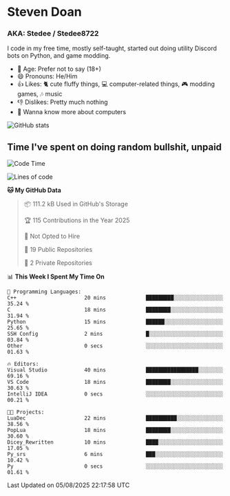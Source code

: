 # Steven Doan
### AKA: Stedee / Stedee8722
I code in my free time, mostly self-taught, started out doing utility Discord bots on Python, and game modding.

- 🤔 Age: Prefer not to say (18+)
- 😄 Pronouns: He/Him
- 👍 Likes: 🐈 cute fluffy things, 💻 computer-related things, 🎮 modding games, 🎶 music
- 👎 Dislikes: Pretty much nothing
- 🥹 Wanna know more about computers

![GitHub stats](https://github-readme-stats-iota-mocha-40.vercel.app/api?username=Stedee8722&show=prs_merged,prs_merged_percentage&show_icons=true&theme=transparent)

## Time I've spent on doing random bullshit, unpaid
<!--START_SECTION:Time I've spent on doing random bullshit, unpaid-->
![Code Time](http://img.shields.io/badge/Code%20Time-301%20hrs%2017%20mins-blue)

![Lines of code](https://img.shields.io/badge/From%20Hello%20World%20I%27ve%20Written-87.0%20thousand%20lines%20of%20code-blue)

**🐱 My GitHub Data** 

> 📦 111.2 kB Used in GitHub's Storage 
 > 
> 🏆 115 Contributions in the Year 2025
 > 
> 🚫 Not Opted to Hire
 > 
> 📜 19 Public Repositories 
 > 
> 🔑 2 Private Repositories 
 > 
📊 **This Week I Spent My Time On** 

```text
💬 Programming Languages: 
C++                      20 mins             █████████░░░░░░░░░░░░░░░░   35.24 % 
C                        18 mins             ████████░░░░░░░░░░░░░░░░░   31.94 % 
Python                   15 mins             ██████░░░░░░░░░░░░░░░░░░░   25.65 % 
SSH Config               2 mins              █░░░░░░░░░░░░░░░░░░░░░░░░   03.84 % 
Other                    0 secs              ░░░░░░░░░░░░░░░░░░░░░░░░░   01.63 % 

🔥 Editors: 
Visual Studio            40 mins             █████████████████░░░░░░░░   69.16 % 
VS Code                  18 mins             ████████░░░░░░░░░░░░░░░░░   30.63 % 
IntelliJ IDEA            0 secs              ░░░░░░░░░░░░░░░░░░░░░░░░░   00.21 % 

🐱‍💻 Projects: 
LuaDec                   22 mins             ██████████░░░░░░░░░░░░░░░   38.56 % 
PopLua                   18 mins             ████████░░░░░░░░░░░░░░░░░   30.60 % 
Dicey_Rewritten          10 mins             ████░░░░░░░░░░░░░░░░░░░░░   17.05 % 
Py_srs                   6 mins              ███░░░░░░░░░░░░░░░░░░░░░░   10.42 % 
Py                       0 secs              ░░░░░░░░░░░░░░░░░░░░░░░░░   01.61 % 
```


 Last Updated on 05/08/2025 22:17:58 UTC
<!--END_SECTION:Time I've spent on doing random bullshit, unpaid-->
